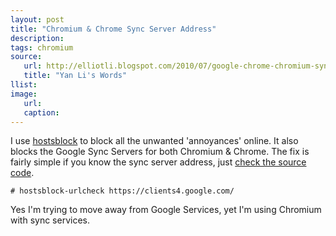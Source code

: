 ```yaml
---
layout: post
title: "Chromium & Chrome Sync Server Address"
description:
tags: chromium
source:
   url: http://elliotli.blogspot.com/2010/07/google-chrome-chromium-sync-server.html
   title: "Yan Li's Words"
llist:
image:
   url:
   caption:
---
```

I use [hostsblock](http://gaenserich.github.io/hostsblock/ "http://gaenserich.github.io/hostsblock/") to block all the unwanted 'annoyances' online. It also blocks the Google Sync Servers for both Chromium & Chrome. The fix is fairly simple if you know the sync server address, just [check the source code](http://src.chromium.org/svn/trunk/src/chrome/browser/sync/profile_sync_service.cc "Chromium & Chrome Sync Server Address").

	# hostsblock-urlcheck https://clients4.google.com/

Yes I'm trying to move away from Google Services, yet I'm using Chromium with sync services.
